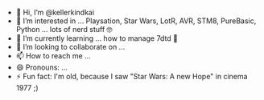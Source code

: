 - 👋 Hi, I’m @kellerkindkai
- 👀 I’m interested in ... Playsation, Star Wars, LotR, AVR, STM8, PureBasic, Python ... lots of nerd stuff 🤓
- 🌱 I’m currently learning ... how to manage 7dtd 🧟
- 💞️ I’m looking to collaborate on ... 
- 📫 How to reach me ...
- 😄 Pronouns: ...
- ⚡ Fun fact: I'm old, because I saw "Star Wars: A new Hope" in cinema 1977 ;)

<!---
kellerkindkai/kellerkindkai is a ✨ special ✨ repository because its `README.md` (this file) appears on your GitHub profile.
You can click the Preview link to take a look at your changes.
--->
